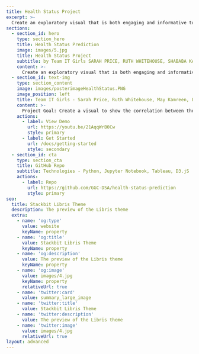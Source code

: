 ```yaml
---
title: Health Status Project
excerpt: >-
  Create an exploratory visual that is both engaging and informative to a user about Heart Disease based on multiple risk factors.
sections:
  - section_id: hero
    type: section_hero
    title: Health Status Prediction
    image: images/5.jpg
    title: Health Status Project
    subtitle: by Team IT Girls SARAH PRICE, RUTH WHITEHOUSE, SHABABA KAMREEN, LILLIAN SHEPPARD
    content: >-
      Create an exploratory visual that is both engaging and informative to a user about Heart Disease based on multiple risk factors. 
  - section_id: text-img
    type: section_content
    image: images/posterimageHealthStatus.PNG
    image_position: left
    title: Team IT Girls - Sarah Price, Ruth Whitehouse, May Kamreen, Lillian Sheppard
    content: >-
      Project Goal: Create a visual to show the correlation between the most common Heart Disease symptoms and their Heart Health Status. Using the PCA algorithm we concluded that the most important factors in our dataset were age and sex, and there was no correlation to cholesterol and diabetes.
    actions:
      - label: View Demo
        url: https://youtu.be/21AqqWrB0Cw
        style: primary
      - label: Get Started
        url: /docs/getting-started
        style: secondary
  - section_id: cta
    type: section_cta
    title: GitHub Repo
    subtitle: Technologies - Python, Jupyter Notebook, Tableau, D3.jS
    actions:
      - label: Repo
        url: https://github.com/GGC-DSA/health-status-prediction
        style: primary
seo:
  title: Stackbit Libris Theme
  description: The preview of the Libris theme
  extra:
    - name: 'og:type'
      value: website
      keyName: property
    - name: 'og:title'
      value: Stackbit Libris Theme
      keyName: property
    - name: 'og:description'
      value: The preview of the Libris theme
      keyName: property
    - name: 'og:image'
      value: images/4.jpg
      keyName: property
      relativeUrl: true
    - name: 'twitter:card'
      value: summary_large_image
    - name: 'twitter:title'
      value: Stackbit Libris Theme
    - name: 'twitter:description'
      value: The preview of the Libris theme
    - name: 'twitter:image'
      value: images/4.jpg
      relativeUrl: true
layout: advanced
---
```


